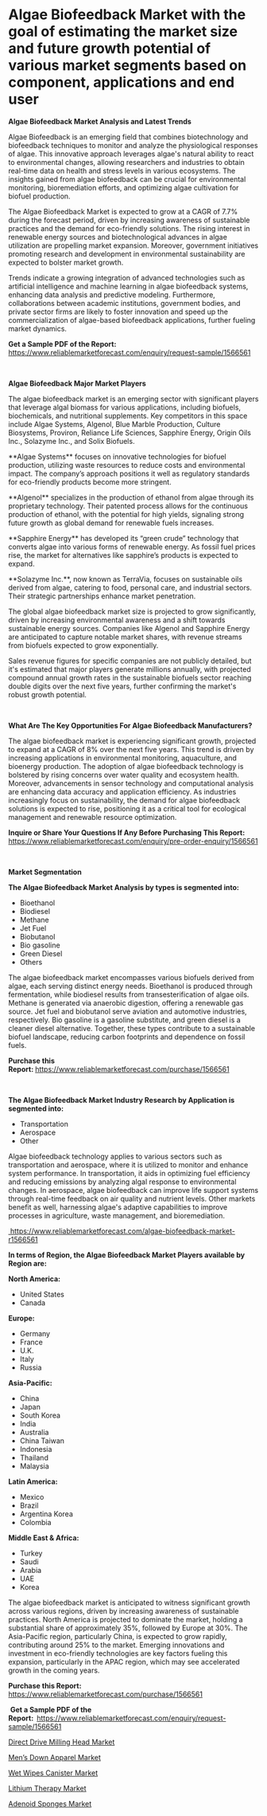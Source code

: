 <p><h1>Algae Biofeedback Market with the goal of estimating the market size and future growth potential of various market segments based on component, applications and end user</h1></p><p><strong>Algae Biofeedback Market Analysis and Latest Trends</strong></p>
<p><p>Algae Biofeedback is an emerging field that combines biotechnology and biofeedback techniques to monitor and analyze the physiological responses of algae. This innovative approach leverages algae's natural ability to react to environmental changes, allowing researchers and industries to obtain real-time data on health and stress levels in various ecosystems. The insights gained from algae biofeedback can be crucial for environmental monitoring, bioremediation efforts, and optimizing algae cultivation for biofuel production.</p><p>The Algae Biofeedback Market is expected to grow at a CAGR of 7.7% during the forecast period, driven by increasing awareness of sustainable practices and the demand for eco-friendly solutions. The rising interest in renewable energy sources and biotechnological advances in algae utilization are propelling market expansion. Moreover, government initiatives promoting research and development in environmental sustainability are expected to bolster market growth.</p><p>Trends indicate a growing integration of advanced technologies such as artificial intelligence and machine learning in algae biofeedback systems, enhancing data analysis and predictive modeling. Furthermore, collaborations between academic institutions, government bodies, and private sector firms are likely to foster innovation and speed up the commercialization of algae-based biofeedback applications, further fueling market dynamics.</p></p>
<p><strong>Get a Sample PDF of the Report:&nbsp;</strong> <a href="https://www.reliablemarketforecast.com/enquiry/request-sample/1566561?utm_campaign=1842&utm_medium=2&utm_source=Github&utm_content=ia&utm_term=07122024&utm_id=algae-biofeedback">https://www.reliablemarketforecast.com/enquiry/request-sample/1566561</a></p>
<p>&nbsp;</p>
<p><strong>Algae Biofeedback Major Market Players</strong></p>
<p><p>The algae biofeedback market is an emerging sector with significant players that leverage algal biomass for various applications, including biofuels, biochemicals, and nutritional supplements. Key competitors in this space include Algae Systems, Algenol, Blue Marble Production, Culture Biosystems, Proviron, Reliance Life Sciences, Sapphire Energy, Origin Oils Inc., Solazyme Inc., and Solix Biofuels.</p><p>**Algae Systems** focuses on innovative technologies for biofuel production, utilizing waste resources to reduce costs and environmental impact. The company’s approach positions it well as regulatory standards for eco-friendly products become more stringent.</p><p>**Algenol** specializes in the production of ethanol from algae through its proprietary technology. Their patented process allows for the continuous production of ethanol, with the potential for high yields, signaling strong future growth as global demand for renewable fuels increases.</p><p>**Sapphire Energy** has developed its “green crude” technology that converts algae into various forms of renewable energy. As fossil fuel prices rise, the market for alternatives like sapphire’s products is expected to expand.</p><p>**Solazyme Inc.**, now known as TerraVia, focuses on sustainable oils derived from algae, catering to food, personal care, and industrial sectors. Their strategic partnerships enhance market penetration.</p><p>The global algae biofeedback market size is projected to grow significantly, driven by increasing environmental awareness and a shift towards sustainable energy sources. Companies like Algenol and Sapphire Energy are anticipated to capture notable market shares, with revenue streams from biofuels expected to grow exponentially.</p><p>Sales revenue figures for specific companies are not publicly detailed, but it's estimated that major players generate millions annually, with projected compound annual growth rates in the sustainable biofuels sector reaching double digits over the next five years, further confirming the market's robust growth potential.</p></p>
<p>&nbsp;</p>
<p><strong>What Are The Key Opportunities For Algae Biofeedback Manufacturers?</strong></p>
<p><p>The algae biofeedback market is experiencing significant growth, projected to expand at a CAGR of 8% over the next five years. This trend is driven by increasing applications in environmental monitoring, aquaculture, and bioenergy production. The adoption of algae biofeedback technology is bolstered by rising concerns over water quality and ecosystem health. Moreover, advancements in sensor technology and computational analysis are enhancing data accuracy and application efficiency. As industries increasingly focus on sustainability, the demand for algae biofeedback solutions is expected to rise, positioning it as a critical tool for ecological management and renewable resource optimization.</p></p>
<p><strong>Inquire or Share Your Questions If Any Before Purchasing This Report:</strong> <a href="https://www.reliablemarketforecast.com/enquiry/pre-order-enquiry/1566561?utm_campaign=1842&utm_medium=2&utm_source=Github&utm_content=ia&utm_term=07122024&utm_id=algae-biofeedback">https://www.reliablemarketforecast.com/enquiry/pre-order-enquiry/1566561</a></p>
<p>&nbsp;</p>
<p><strong>Market Segmentation</strong></p>
<p><strong>The Algae Biofeedback Market Analysis by types is segmented into:</strong></p>
<p><ul><li>Bioethanol</li><li>Biodiesel</li><li>Methane</li><li>Jet Fuel</li><li>Biobutanol</li><li>Bio gasoline</li><li>Green Diesel</li><li>Others</li></ul></p>
<p><p>The algae biofeedback market encompasses various biofuels derived from algae, each serving distinct energy needs. Bioethanol is produced through fermentation, while biodiesel results from transesterification of algae oils. Methane is generated via anaerobic digestion, offering a renewable gas source. Jet fuel and biobutanol serve aviation and automotive industries, respectively. Bio gasoline is a gasoline substitute, and green diesel is a cleaner diesel alternative. Together, these types contribute to a sustainable biofuel landscape, reducing carbon footprints and dependence on fossil fuels.</p></p>
<p><strong>Purchase this Report:&nbsp;</strong><a href="https://www.reliablemarketforecast.com/purchase/1566561?utm_campaign=1842&utm_medium=2&utm_source=Github&utm_content=ia&utm_term=07122024&utm_id=algae-biofeedback">https://www.reliablemarketforecast.com/purchase/1566561</a></p>
<p>&nbsp;</p>
<p><strong>The Algae Biofeedback Market Industry Research by Application is segmented into:</strong></p>
<p><ul><li>Transportation</li><li>Aerospace</li><li>Other</li></ul></p>
<p><p>Algae biofeedback technology applies to various sectors such as transportation and aerospace, where it is utilized to monitor and enhance system performance. In transportation, it aids in optimizing fuel efficiency and reducing emissions by analyzing algal response to environmental changes. In aerospace, algae biofeedback can improve life support systems through real-time feedback on air quality and nutrient levels. Other markets benefit as well, harnessing algae's adaptive capabilities to improve processes in agriculture, waste management, and bioremediation.</p></p>
<p><a href="https://www.reliablemarketforecast.com/algae-biofeedback-market-r1566561?utm_campaign=1842&utm_medium=2&utm_source=Github&utm_content=ia&utm_term=07122024&utm_id=algae-biofeedback">&nbsp;https://www.reliablemarketforecast.com/algae-biofeedback-market-r1566561</a></p>
<p><strong>In terms of Region, the Algae Biofeedback Market Players available by Region are:</strong></p>
<p>
    <p> <strong> North America: </strong>
        <ul>
            <li>United States</li>
            <li>Canada</li>
        </ul>
        </p> 
    <p> <strong> Europe: </strong>
        <ul>
            <li>Germany</li>
            <li>France</li>
            <li>U.K.</li>
            <li>Italy</li>
            <li>Russia</li>
        </ul>
        </p> 
    <p> <strong> Asia-Pacific: </strong>
        <ul>
            <li>China</li>
            <li>Japan</li>
            <li>South Korea</li>
            <li>India</li>
            <li>Australia</li>
            <li>China Taiwan</li>
            <li>Indonesia</li>
            <li>Thailand</li>
            <li>Malaysia</li>
        </ul>
        </p> 
    <p> <strong> Latin America: </strong>
        <ul>
            <li>Mexico</li>
            <li>Brazil</li>
            <li>Argentina Korea</li>
            <li>Colombia</li>
        </ul>
        </p> 
    <p> <strong> Middle East & Africa: </strong>
        <ul>
            <li>Turkey</li>
            <li>Saudi</li>
            <li>Arabia</li>
            <li>UAE</li>
            <li>Korea</li>
        </ul>
    </p>
    </p>
<p><p>The algae biofeedback market is anticipated to witness significant growth across various regions, driven by increasing awareness of sustainable practices. North America is projected to dominate the market, holding a substantial share of approximately 35%, followed by Europe at 30%. The Asia-Pacific region, particularly China, is expected to grow rapidly, contributing around 25% to the market. Emerging innovations and investment in eco-friendly technologies are key factors fueling this expansion, particularly in the APAC region, which may see accelerated growth in the coming years.</p></p>
<p><strong>Purchase this Report: </strong><a href="https://www.reliablemarketforecast.com/purchase/1566561?utm_campaign=1842&utm_medium=2&utm_source=Github&utm_content=ia&utm_term=07122024&utm_id=algae-biofeedback">https://www.reliablemarketforecast.com/purchase/1566561</a></p>
<p>&nbsp;<strong>Get a Sample PDF of the Report:&nbsp;&nbsp;</strong><a href="https://www.reliablemarketforecast.com/enquiry/request-sample/1566561?utm_campaign=1842&utm_medium=2&utm_source=Github&utm_content=ia&utm_term=07122024&utm_id=algae-biofeedback">https://www.reliablemarketforecast.com/enquiry/request-sample/1566561</a></p>
<p><strong></strong></p>
<p><p><a href="https://issuu.com/reportprime-2/docs/direct-drive-milling-head-market-size-2030.pptx?utm_campaign=1842&utm_medium=2&utm_source=Github&utm_content=ia&utm_term=07122024&utm_id=algae-biofeedback">Direct Drive Milling Head Market</a></p><p><a href="https://github.com/RoccoManning/Market-Research-Report-List-7/blob/main/mens-down-apparel-market.md?utm_campaign=1842&utm_medium=2&utm_source=Github&utm_content=ia&utm_term=07122024&utm_id=algae-biofeedback">Men’s Down Apparel Market</a></p><p><a href="https://www.linkedin.com/pulse/wet-wipes-canister-market-transformation-comparative-prioe?utm_campaign=1842&utm_medium=2&utm_source=Github&utm_content=ia&utm_term=07122024&utm_id=algae-biofeedback">Wet Wipes Canister Market</a></p><p><a href="https://www.linkedin.com/pulse/key-trends-driving-growth-lithium-therapy-market-81-cagr-yti7e?utm_campaign=1842&utm_medium=2&utm_source=Github&utm_content=ia&utm_term=07122024&utm_id=algae-biofeedback">Lithium Therapy Market</a></p><p><a href="https://issuu.com/reportprime-2/docs/adenoid-sponges-market-size-2030.pptx?utm_campaign=1842&utm_medium=2&utm_source=Github&utm_content=ia&utm_term=07122024&utm_id=algae-biofeedback">Adenoid Sponges Market</a></p></p>